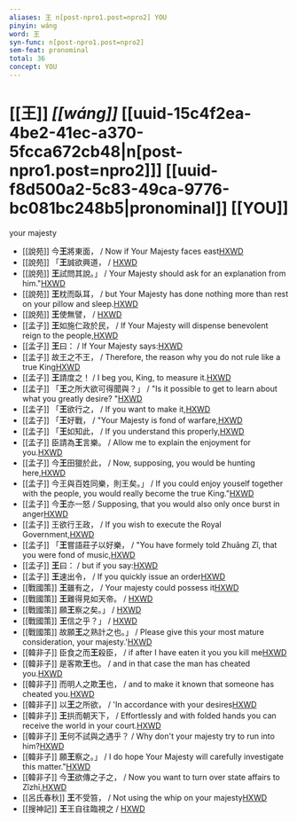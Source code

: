 ```yaml
---
aliases: 王 n[post-npro1.post=npro2] YOU
pinyin: wáng
word: 王
syn-func: n[post-npro1.post=npro2]
sem-feat: pronominal
total: 36
concept: YOU 
---
```

# [[王]] *[[wáng]]*  [[uuid-15c4f2ea-4be2-41ec-a370-5fcca672cb48|n[post-npro1.post=npro2]]] [[uuid-f8d500a2-5c83-49ca-9776-bc081bc248b5|pronominal]] [[YOU]]
your majesty
 - [[說苑]] 今**王**將東面， / Now if Your Majesty faces east[HXWD](https://hxwd.org/textview.html?location=CH1a0907_CHANT_001-21a.28)
 - [[說苑]] 「**王**誠欲興道， / [HXWD](https://hxwd.org/textview.html?location=CH1a0907_CHANT_001-21a.46)
 - [[說苑]] **王**試問其說。」
                     / Your Majesty should ask for an explanation from him."[HXWD](https://hxwd.org/textview.html?location=CH1a0907_CHANT_002-8a.16)
 - [[說苑]] **王**枕而臥耳，
                     / but Your Majesty has done nothing more than rest on your pillow and sleep.[HXWD](https://hxwd.org/textview.html?location=CH1a0907_CHANT_002-8a.43)
 - [[說苑]] **王**使無譬，
                     / [HXWD](https://hxwd.org/textview.html?location=CH1a0907_CHANT_011-9a.4)
 - [[孟子]] **王**如施仁政於民， / If Your Majesty will dispense benevolent reign to the people,[HXWD](https://hxwd.org/textview.html?location=KR1h0001_tls_001-19a.5)
 - [[孟子]] **王**曰：
                     / If Your Majesty says:[HXWD](https://hxwd.org/textview.html?location=KR1h0001_tls_001-2a.5)
 - [[孟子]] 故王之不王， / Therefore, the reason why you do not rule like a true King[HXWD](https://hxwd.org/textview.html?location=KR1h0001_tls_001-44a.11)
 - [[孟子]] **王**請度之！ / I beg you, King, to measure it.[HXWD](https://hxwd.org/textview.html?location=KR1h0001_tls_001-49a.1)
 - [[孟子]] 「**王**之所大欲可得聞與？」 / "Is it possible to get to learn about what you greatly desire? "[HXWD](https://hxwd.org/textview.html?location=KR1h0001_tls_001-52a.1)
 - [[孟子]] 「**王**欲行之， / If you want to make it,[HXWD](https://hxwd.org/textview.html?location=KR1h0001_tls_001-66a.2)
 - [[孟子]] 「**王**好戰， / "Your Majesty is fond of warfare,[HXWD](https://hxwd.org/textview.html?location=KR1h0001_tls_001-6a.3)
 - [[孟子]] 「**王**如知此， / If you understand this properly,[HXWD](https://hxwd.org/textview.html?location=KR1h0001_tls_001-8a.3)
 - [[孟子]] 臣請為**王**言樂。 / Allow me to explain the enjoyment for you.[HXWD](https://hxwd.org/textview.html?location=KR1h0001_tls_002-11a.2)
 - [[孟子]] 今**王**田獵於此， / Now, supposing, you would be hunting here,[HXWD](https://hxwd.org/textview.html?location=KR1h0001_tls_002-12a.8)
 - [[孟子]] 今王與百姓同樂，則王矣。」 / If you could enjoy youself together with the people, you would really become the true King."[HXWD](https://hxwd.org/textview.html?location=KR1h0001_tls_002-13a.1)
 - [[孟子]] 今**王**亦一怒 / Supposing, that you would also only once burst in anger[HXWD](https://hxwd.org/textview.html?location=KR1h0001_tls_002-24a.14)
 - [[孟子]] 王欲行王政， / If you wish to execute the Royal Government,[HXWD](https://hxwd.org/textview.html?location=KR1h0001_tls_002-31a.4)
 - [[孟子]] 「**王**嘗語莊子以好樂， / "You have formely told Zhuāng Zǐ, that you were fond of music,[HXWD](https://hxwd.org/textview.html?location=KR1h0001_tls_002-3a.4)
 - [[孟子]] **王**曰： / but if you say:[HXWD](https://hxwd.org/textview.html?location=KR1h0001_tls_002-53a.13)
 - [[孟子]] **王**速出令， / If you quickly issue an order[HXWD](https://hxwd.org/textview.html?location=KR1h0001_tls_002-57a.39)
 - [[戰國策]] **王**雖有之， / Your majesty could possess it[HXWD](https://hxwd.org/textview.html?location=KR2e0003_tls_101-2a.97)
 - [[戰國策]] **王**難得見如天帝。
                     / [HXWD](https://hxwd.org/textview.html?location=KR2e0003_tls_200-1a.17)
 - [[戰國策]] 願**王**察之矣。」
                     / [HXWD](https://hxwd.org/textview.html?location=KR2e0003_tls_332-1a.22)
 - [[戰國策]] **王**信之乎？」
                     / [HXWD](https://hxwd.org/textview.html?location=KR2e0003_tls_332-1a.6)
 - [[戰國策]] 故願**王**之熟計之也。」 / Please give this your most mature consideration, your majesty.'[HXWD](https://hxwd.org/textview.html?location=KR2e0003_tls_470-1a.22)
 - [[韓非子]] 臣食之而**王**殺臣， / if after I have eaten it you you kill me[HXWD](https://hxwd.org/textview.html?location=KR3c0005_tls_022-38a.3)
 - [[韓非子]] 是客欺**王**也。 / and in that case the man has cheated you.[HXWD](https://hxwd.org/textview.html?location=KR3c0005_tls_022-38a.5)
 - [[韓非子]] 而明人之欺**王**也， / and to make it known that someone has cheated you.[HXWD](https://hxwd.org/textview.html?location=KR3c0005_tls_022-38a.7)
 - [[韓非子]] 以**王**之所欲， / 'In accordance with your desires[HXWD](https://hxwd.org/textview.html?location=KR3c0005_tls_023-36a.5)
 - [[韓非子]] **王**拱而朝天下， / Effortlessly and with folded hands you can receive the world in your court.[HXWD](https://hxwd.org/textview.html?location=KR3c0005_tls_030-109a.2)
 - [[韓非子]] **王**何不試與之遇乎？ / Why don't your majesty try to run into him?[HXWD](https://hxwd.org/textview.html?location=KR3c0005_tls_030-21a.5)
 - [[韓非子]] 願**王**察之。」 / I do hope Your Majesty will carefully investigate this matter."[HXWD](https://hxwd.org/textview.html?location=KR3c0005_tls_030-41a.4)
 - [[韓非子]] 今**王**欲傳之子之， / Now you want to turn over state affairs to Zǐzhī,[HXWD](https://hxwd.org/textview.html?location=KR3c0005_tls_035-59a.7)
 - [[呂氏春秋]] **王**不受笞， / Not using the whip on your majesty[HXWD](https://hxwd.org/textview.html?location=KR3j0009_tls_023-6a.59)
 - [[搜神記]] **王**王自往臨視之 / [HXWD](https://hxwd.org/textview.html?location=KR3l0099_tls_011-4a.94)